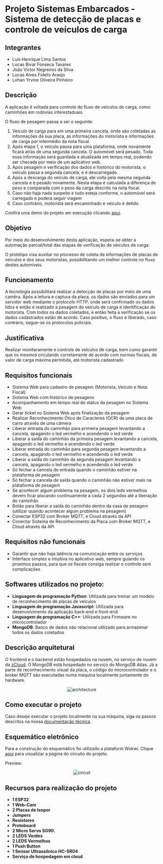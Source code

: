 # Projeto Sistemas Embarcados - Sistema de detecção de placas e controle de veículos de carga

## Integrantes

- Luís Henrique Lima Santos
- Lucas Bivar Fonseca Tavares
- João Victor Negreiros da Silva
- Lucas Alves Fidelis Araújo
- Lohan Yrvine Oliveira Pinheiro

## Descrição

A aplicação é voltada para controle do fluxo de veículos de carga, como caminhões em rodovias interestaduais.

O fluxo de pesagem passa a ser o seguinte:

1. Veículo de carga para em uma primeira cancela, onde são coletadas as informações da sua placa, as informações do motorista e informações de carga por intermédio da nota fiscal.
2. Após etapa 1, o veículo passa para uma plataforma, onde novamente ficará atrás de uma segunda cancela. O automóvel será pesado. Toda essa informação será guardada e atualizada em tempo real, podendo ser checada por meio de um aplicativo web.
3. Após pesagem e verificação dos dados e histórico do motorista, o veículo passa a segunda cancela, e é descarregado.
4. Após a descarga do veículo de carga, ele volta pela mesma segunda cancela e é pesado novamente. Nesta etapa é calculada a diferença de peso e comparada com o peso da carga descrito na nota fiscal.
5. Caso não haja nada suspeito e tudo esteja conforme, o automóvel será carregado e poderá seguir viagem
6. Caso contrário, motorista será encaminhado e veículo é detido

Confira uma demo do projeto em execução clicando [aqui](https://www.youtube.com/watch?v=y9jM6nrJ87I). 

## Objetivo

Por meio do desenvolvimento desta aplicação, espera-se obter a automação parcial/total das etapas de verificação de veículos de carga.

O protótipo visa auxiliar no processo de coleta de informações de placas de veículos e dos seus motoristas, possibilitando um melhor controle no fluxo destes automíveis.

## Funcionamento

A tecnologia possibilitará realizar a detecção de placas por meio de uma camêra. Após a leitura e captura da placa, os dados são enviados para um servidor web mediante o protocolo HTTP, onde será confirmado os dados lidos e então é realizado a pesagem do veículo de carga e identificação do motorista. Com todos os dados coletados, é então feita a verificação se os dados cadastrados estão de acordo. Caso positivo, o fluxo é liberado, caso contrário, segue-se os protocolos policiais.

## Justificativa

Realizar monitaramente e controle de veículos de carga, bem como garantir que os mesmos circulando corretamente de acordo com normas fiscais, de valor de carga máxima permitida, até motorista cadastrado

## Requisitos funcionais

- Sistema Web para cadastro de pesagem (Motorista, Veículo e Nota Fiscal)
- Sistema Web com histórico de pesagens
- Acompanhamento em tempo real do status da pesagem no Sistema Web
- Gerar ticket no Sistema Web após finalização da pesagem
- Realizar Reconhecimento Ótico de Caracteres (OCR) de uma placa de carro através de uma câmera
- Liberar entrada do caminhão para primeira pesagem levantando a cancela, apagando o led vermelho e acendendo o led verde
- Liberar a saída do caminhão da primeira pesagem levantando a cancela, apagando o led vermelho e acendendo o led verde
- Liberar entrada do caminhão para segunda pesagem levantando a cancela, apagando o led vermelho e acendendo o led verde
- Liberar a saída do caminhão da segunda pesagem levantando a cancela, apagando o led vermelho e acendendo o led verde
- Só fechar a cancela de entrada quando o caminhão estiver na plataforma de pesagem
- Só fechar a cancela de saída quando o caminhão não estiver mais na plataforma de pesagem
- Se acontecer algum problema na pesagem, os dois leds vermelhos devem ficar piscando continuamente a cada 2 segundos até a liberação do caminhão
- Botão para liberar a saída do caminhão dentro da casa de pesagem (utilizar quando acontecer algum problema na pesagem)
- Conectar ESP32 com Broker MQTT, e Cloud através da API 
- Conectar Sistema de Reconhecimento da Placa com Broker MQTT, e Cloud através da API

## Requisitos não funcionais

- Garantir que não haja latência na comunicação entre os serviços
- Interface simples e intuitiva no aplicativo web, sempre guiando os proximos passos, para que os fiscais consiga realizar o controle sem complicações

## Softwares utilizados no projeto:

- **Linguagem de programação Python**: Utilizada para treinar um modelo de reconhecimento de placas de veículos
- **Linguagem de programação Javascript**: Utilizada para desenvolvimento da aplicação back-end e front-end
- **Linguagem de programação C++**: Utilizada para Firmware no microcontrolador
- **MongoDB**: Banco de dados não relacional utilizado para armazenar todos os dados coletados

## Descrição arquitetural
O frontend e o backend estão hospedados na nuvem, no serviço de nuvem da [zCloud](https://zcloud.ws). O MongoDB está hospedado no serviço do MongoDB Atlas.
Já a parte de reconhecimento visual da placa, o código do microcontrolador e o broker MQTT são executadas numa máquina localmente juntamente do hardware.

<div style="text-align: center;">
    <img alt="architecture" src="./images/arch.png" />
</div>

## Como executar o projeto
Caso deseje executar o projeto localmente na sua máquina, siga os passos descritos na nossa [documentação técnica](./TECHNICAL-README.md).

## Esquemático eletrônico
Para a construção do esquemático foi utilizado a plataform Wokwi.
Clique [aqui](https://wokwi.com/projects/383032811868797953) para visualizar a página do circuito do projeto.

Preview:
<div style="text-align: center;">
    <img alt="circuit" src="./images/circuit.png" />
</div>

## Recursos para realização do projeto

- **1 ESP32**
- **1 Web-Cam**
- **2 Placas de Isopor**
- **Jumpers**
- **Resistores**
- **Protoboard**
- **2 Micro Servo SG90.**
- **2 LEDS Verdes**
- **2 LEDS Vermelhos**
- **1 Push Button**
- **1 Sensor Ultrassônico HC-SR04**
- **Serviço de hospedagem em cloud**
